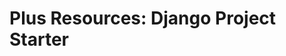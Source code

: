 # Plus Resources: Django Project Starter

<!-- Starter code for the Plus Django project.

https://damp-dusk-66785.herokuapp.com/news/

Login: admin
Password: flamingo123 -->